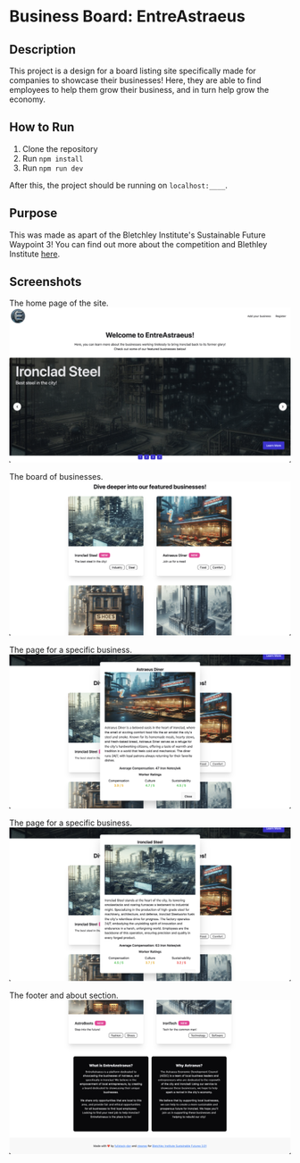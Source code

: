 # Business Board: EntreAstraeus

## Description

This project is a design for a board listing site specifically made for companies to showcase
their businesses! Here, they are able to find employees to help them grow their business,
and in turn help grow the economy.

## How to Run

1. Clone the repository
2. Run `npm install`
3. Run `npm run dev`

After this, the project should be running on `localhost:____`.

## Purpose

This was made as apart of the Bletchley Institute's Sustainable Future Waypoint 3! You can find
out more about the competition and Blethley Institute [here](https://www.bletchley.org/contests/sustainable-futures-3-01-paths-to-progress?utm_campaign=Mastery+Quest+Announcement+-+Sustainable+Futures-+wp3+wk1+-+012025&utm_content=Mastery+Quest+-+Sustainable+Futures+-+wp3+wk1+-+01-20-25&utm_medium=email_action&utm_source=customer.io).

## Screenshots

The home page of the site.
![image](ss_1.png)

The board of businesses.
![image](ss_2.png)

The page for a specific business.
![image](ss_3.png)

The page for a specific business.
![image](ss_4.png)

The footer and about section.
![image](ss_5.png)
